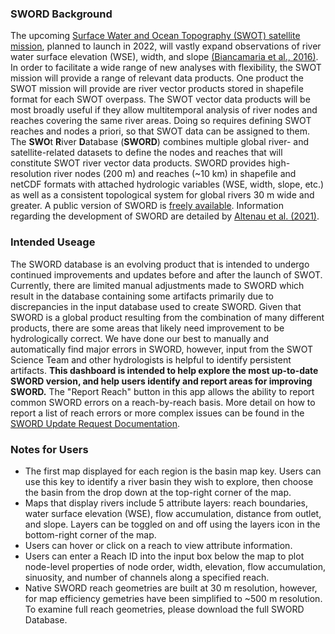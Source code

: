 ### SWORD Background 

The upcoming [Surface Water and Ocean Topography (SWOT) satellite mission](https://swot.jpl.nasa.gov/), planned to launch in 2022, will vastly expand observations of river water surface elevation (WSE), width, and slope [(Biancamaria et al., 2016)](https://link.springer.com/chapter/10.1007/978-3-319-32449-4_6). In order to facilitate a wide range of new analyses with flexibility, the SWOT mission will provide a range of relevant data products. One product the SWOT mission will provide are river vector products stored in shapefile format for each SWOT overpass. The SWOT vector data products will be most broadly useful if they allow multitemporal analysis of river nodes and reaches covering the same river areas. Doing so requires defining SWOT reaches and nodes a priori, so that SWOT data can be assigned to them. The **SWO**t **R**iver **D**atabase (**SWORD**) combines multiple global river- and satellite-related datasets to define the nodes and reaches that will constitute SWOT river vector data products. SWORD provides high-resolution river nodes (200 m) and reaches (~10 km) in shapefile and netCDF formats with attached hydrologic variables (WSE, width, slope, etc.) as well as a consistent topological system for global rivers 30 m wide and greater. A public version of SWORD is [freely available](https://zenodo.org/record/3898569). Information regarding the development of SWORD are detailed by [Altenau et al. (2021)](https://agupubs.onlinelibrary.wiley.com/doi/abs/10.1029/2021WR030054). 

### Intended Useage 

The SWORD database is an evolving product that is intended to undergo continued improvements and updates before and after the launch of SWOT. Currently, there are limited manual adjustments made to SWORD which result in the database containing some artifacts primarily due to discrepancies in the input database used to create SWORD. Given that SWORD is a global product resulting from the combination of many different products, there are some areas that likely need improvement to be hydrologically correct. We have done our best to manually and automatically find major errors in SWORD, however, input from the SWOT Science Team and other hydrologists is helpful to identify persistent artifacts. **This dashboard is intended to help explore the most up-to-date SWORD version, and help users identify and report areas for improving SWORD.** The "Report Reach" button in this app allows the ability to report common SWORD errors on a reach-by-reach basis. More detail on how to report a list of reach errors or more complex issues can be found in the [SWORD Update Request Documentation](https://drive.google.com/file/d/15OSrP0HY5HnwpEWh67ObYEWqwsAPSIEv/view?usp=sharing).

### Notes for Users

- The first map displayed for each region is the basin map key. Users can use this key to identify a river basin they wish to explore, then choose the basin from the drop down at the top-right corner of the map. 
- Maps that display rivers include 5 attribute layers: reach boundaries, water surface elevation (WSE), flow accumulation, distance from outlet, and slope. Layers can be toggled on and off using the layers icon in the bottom-right corner of the map. 
- Users can hover or click on a reach to view attribute information.
- Users can enter a Reach ID into the input box below the map to plot node-level properties of node order, width, elevation, flow accumulation, sinuosity, and number of channels along a specified reach. 
- Native SWORD reach geometries are built at 30 m resolution, however, for map efficiency gemetries have been simplified to ~500 m resolution. To examine full reach geometries, please download the full SWORD Database.